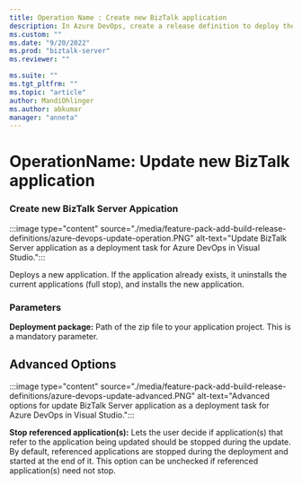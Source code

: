 ```yaml
---
title: Operation Name : Create new BizTalk application
description: In Azure DevOps, create a release definition to deploy the BizTalk Server application
ms.custom: ""
ms.date: "9/20/2022"
ms.prod: "biztalk-server"
ms.reviewer: ""

ms.suite: ""
ms.tgt_pltfrm: ""
ms.topic: "article"
author: MandiOhlinger
ms.author: abkumar
manager: "anneta"
---
```



# OperationName: Update new BizTalk application


### Create new BizTalk Server Appication

:::image type="content" source="./media/feature-pack-add-build-release-definitions/azure-devops-update-operation.PNG" alt-text="Update BizTalk Server application as a deployment task for Azure DevOps in Visual Studio.":::


Deploys a new application. If the application already exists, it uninstalls the current applications (full stop), and installs the new application.

### Parameters 

**Deployment package:**  Path of the zip file to your application project. This is a mandatory parameter.


## Advanced Options

:::image type="content" source="./media/feature-pack-add-build-release-definitions/azure-devops-update-advanced.PNG" alt-text="Advanced options for update BizTalk Server application as a deployment task for Azure DevOps in Visual Studio.":::


**Stop referenced application(s):** 
Lets the user decide if application(s) that refer to the application being updated should be stopped during the update. By default, referenced applications are stopped during the deployment and started at the end of it. This option can be unchecked if referenced application(s) need not stop.